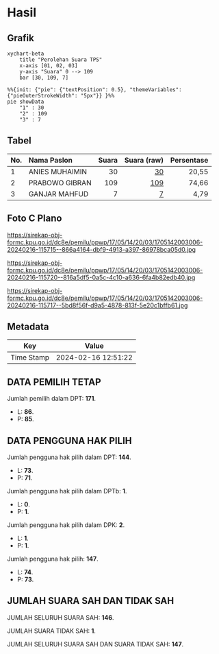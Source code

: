 # Hasil

## Grafik

```mermaid
xychart-beta
    title "Perolehan Suara TPS"
    x-axis [01, 02, 03]
    y-axis "Suara" 0 --> 109
    bar [30, 109, 7]
```

```mermaid
%%{init: {"pie": {"textPosition": 0.5}, "themeVariables": {"pieOuterStrokeWidth": "5px"}} }%%
pie showData
    "1" : 30
    "2" : 109
    "3" : 7
```

## Tabel

| No. | Nama Paslon    | Suara | Suara (raw) | Persentase |
|:--- |:-------------- | -----:| -----------:| ----------:|
| 1   | ANIES MUHAIMIN | 30    | [30][p-1]   | 20,55      |
| 2   | PRABOWO GIBRAN | 109   | [109][p-2]  | 74,66      |
| 3   | GANJAR MAHFUD  | 7     | [7][p-3]    | 4,79       |


[p-1]: https://github.com/gigit-pemilu/pemilu-2024-17-bengkulu/blob/main/pilpres/hitung-suara/sub/17-bengkulu/sub/05-seluma/sub/14-ilir-talo/sub/2003-talang-kabu/sub/006-tps/sub/paslon-1.txt
[p-2]: https://github.com/gigit-pemilu/pemilu-2024-17-bengkulu/blob/main/pilpres/hitung-suara/sub/17-bengkulu/sub/05-seluma/sub/14-ilir-talo/sub/2003-talang-kabu/sub/006-tps/sub/paslon-2.txt
[p-3]: https://github.com/gigit-pemilu/pemilu-2024-17-bengkulu/blob/main/pilpres/hitung-suara/sub/17-bengkulu/sub/05-seluma/sub/14-ilir-talo/sub/2003-talang-kabu/sub/006-tps/sub/paslon-3.txt

## Foto C Plano

https://sirekap-obj-formc.kpu.go.id/dc8e/pemilu/ppwp/17/05/14/20/03/1705142003006-20240216-115715--866a4164-dbf9-4913-a397-86978bca05d0.jpg

https://sirekap-obj-formc.kpu.go.id/dc8e/pemilu/ppwp/17/05/14/20/03/1705142003006-20240216-115720--816a5df5-0a5c-4c10-a636-6fa4b82edb40.jpg

https://sirekap-obj-formc.kpu.go.id/dc8e/pemilu/ppwp/17/05/14/20/03/1705142003006-20240216-115717--5bd8f56f-d9a5-4878-813f-5e20c1bffb61.jpg


## Metadata

| Key        | Value               |
| ---------- | ------------------- |
| Time Stamp | 2024-02-16 12:51:22 |


## DATA PEMILIH TETAP

Jumlah pemilih dalam DPT: **171**.
 * L: **86**.
 * P: **85**.

## DATA PENGGUNA HAK PILIH

Jumlah pengguna hak pilih dalam DPT: **144**.
 * L: **73**.
 * P: **71**.

Jumlah pengguna hak pilih dalam DPTb: **1**.
 * L: **0**.
 * P: **1**.

Jumlah pengguna hak pilih dalam DPK: **2**.
 * L: **1**.
 * P: **1**.

Jumlah pengguna hak pilih: **147**.
 * L: **74**.
 * P: **73**.

## JUMLAH SUARA SAH DAN TIDAK SAH

JUMLAH SELURUH SUARA SAH: **146**.

JUMLAH SUARA TIDAK SAH: **1**.

JUMLAH SELURUH SUARA SAH DAN SUARA TIDAK SAH: **147**.


